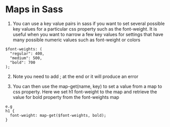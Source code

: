 # Maps in Sass

  1. You can use a key value pairs in sass if you want to set several possible key values for a 
  particular css property such as the font-weight. It is useful when you want to narrow a few 
  key values for settings that have many possible numeric values such as font-weight or colors

    $font-weights: (
      "regular": 400,
      "medium": 500,
      "bold": 700
    );

  2. Note you need to add ; at the end or it will produce an error

  3. You can then use the map-get(name, key) to set a value from a map to css property. Here we 
  set h1 font-weight to the map and retrieve the value for bold property from the font-weights map

    e.g
    h1 {
      font-weight: map-get($font-weights, bold);
    }

  